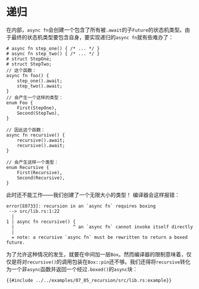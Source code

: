 # 递归

在内部，`async fn`会创建一个包含了所有被`.await`的子`Future`的状态机类型。由于最终的状态机类型要包含自身，要实现递归的`async fn`就有些难办了：

```rust,edition2018
# async fn step_one() { /* ... */ }
# async fn step_two() { /* ... */ }
# struct StepOne;
# struct StepTwo;
// 这个函数：
async fn foo() {
    step_one().await;
    step_two().await;
}
// 会产生一个这样的类型：
enum Foo {
    First(StepOne),
    Second(StepTwo),
}

// 因此这个函数：
async fn recursive() {
    recursive().await;
    recursive().await;
}

// 会产生这样一个类型：
enum Recursive {
    First(Recursive),
    Second(Recursive),
}
```

此时还不能工作——我们创建了一个无限大小的类型！
编译器会这样报错：

```
error[E0733]: recursion in an `async fn` requires boxing
 --> src/lib.rs:1:22
  |
1 | async fn recursive() {
  |                      ^ an `async fn` cannot invoke itself directly
  |
  = note: a recursive `async fn` must be rewritten to return a boxed future.
```

为了允许这种情况的发生，就要在中间加一层`Box`。然而编译器的限制意味着，仅仅是将对`recursive()`的调用包装在`Box::pin`还不够。我们还得将`recursive`转化为一个非`async`函数并返回一个经过`.boxed()`的`async`块：

```rust,edition2018
{{#include ../../examples/07_05_recursion/src/lib.rs:example}}
```
